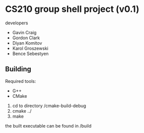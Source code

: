 # CS210 group shell project (v0.1)

developers

 * Gavin Craig
 * Gordon Clark
 * Diyan Komitov
 * Karol Groszewski
 * Bence Sebestyen 

## Building

Required tools:
* G++
* CMake

 1. cd to directory <project-path>/cmake-build-debug
 2. cmake ../
 2. make 

the built executable can be found in <project-path>/build

